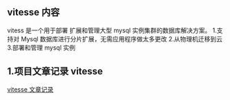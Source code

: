 ## vitesse 内容

vitess 是一个用于部署 扩展和管理大型 mysql 实例集群的数据库解决方案。 1.支持对 Mysql 数据库进行分片扩展，无需应用程序做太多更改 2.从物理机迁移到云 3.部署和管理 mysql 实例

## 1.项目文章记录 vitesse

[vitesse 文章记录](https://app.yinxiang.com/shard/s37/nl/24388549/a3386871-e13b-4e33-87c4-bea59973b261)
